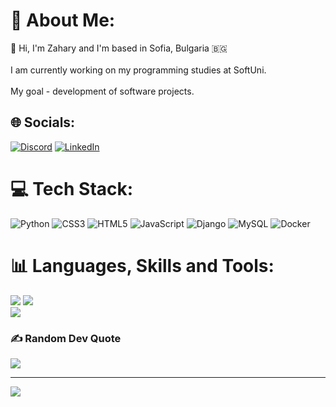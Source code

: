 
# 💫 About Me:
  👋 Hi, I'm Zahary and I'm based in Sofia, Bulgaria 🇧🇬<br><br>I am currently working on my programming studies at SoftUni.<br><br>My goal - development of software projects.


  ## 🌐 Socials:
[![Discord](https://img.shields.io/badge/Discord-%237289DA.svg?logo=discord&logoColor=white)](https://discord.gg/#6745) 
[![LinkedIn](https://img.shields.io/badge/LinkedIn-%230077B5.svg?logo=linkedin&logoColor=white)](https://linkedin.com/in/zahari-bakov-847198a0) 


  # 💻 Tech Stack:
![Python](https://img.shields.io/badge/python-3670A0?style=for-the-badge&logo=python&logoColor=ffdd54) ![CSS3](https://img.shields.io/badge/css3-%231572B6.svg?style=for-the-badge&logo=css3&logoColor=white) ![HTML5](https://img.shields.io/badge/html5-%23E34F26.svg?style=for-the-badge&logo=html5&logoColor=white) ![JavaScript](https://img.shields.io/badge/javascript-%23323330.svg?style=for-the-badge&logo=javascript&logoColor=%23F7DF1E) ![Django](https://img.shields.io/badge/django-%23092E20.svg?style=for-the-badge&logo=django&logoColor=white) ![MySQL](https://img.shields.io/badge/mysql-%2300f.svg?style=for-the-badge&logo=mysql&logoColor=white) ![Docker](https://img.shields.io/badge/docker-%230db7ed.svg?style=for-the-badge&logo=docker&logoColor=white)


  # 📊 Languages, Skills and Tools:
![](https://github-readme-stats.vercel.app/api?username=ZahariBakov&theme=nord&hide_border=false&include_all_commits=false&count_private=false) ![](https://github-readme-streak-stats.herokuapp.com/?user=ZahariBakov&theme=nord&hide_border=false)<br/>
![](https://github-readme-stats.vercel.app/api/top-langs/?username=ZahariBakov&theme=nord&hide_border=false&include_all_commits=false&count_private=false&layout=compact)


  ### ✍️ Random Dev Quote
![](https://quotes-github-readme.vercel.app/api?type=horizontal&theme=radical)

---
[![](https://visitcount.itsvg.in/api?id=ZahariBakov&icon=0&color=0)](https://visitcount.itsvg.in)

<!-- Proudly created with GPRM ( https://gprm.itsvg.in ) -->
